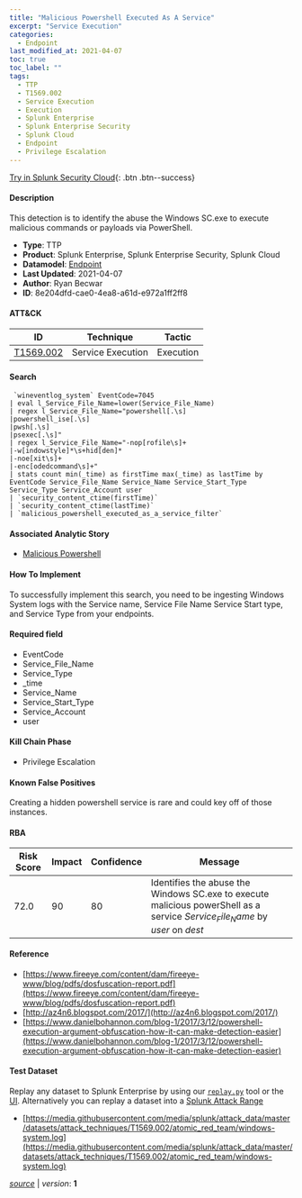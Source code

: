 ```yaml
---
title: "Malicious Powershell Executed As A Service"
excerpt: "Service Execution"
categories:
  - Endpoint
last_modified_at: 2021-04-07
toc: true
toc_label: ""
tags:
  - TTP
  - T1569.002
  - Service Execution
  - Execution
  - Splunk Enterprise
  - Splunk Enterprise Security
  - Splunk Cloud
  - Endpoint
  - Privilege Escalation
---
```




[Try in Splunk Security Cloud](https://www.splunk.com/en_us/cyber-security.html){: .btn .btn--success}

#### Description

This detection is to identify the abuse the Windows SC.exe to execute malicious commands or payloads via PowerShell.

- **Type**: TTP
- **Product**: Splunk Enterprise, Splunk Enterprise Security, Splunk Cloud
- **Datamodel**: [Endpoint](https://docs.splunk.com/Documentation/CIM/latest/User/Endpoint)
- **Last Updated**: 2021-04-07
- **Author**: Ryan Becwar
- **ID**: 8e204dfd-cae0-4ea8-a61d-e972a1ff2ff8


#### ATT&CK

| ID          | Technique   | Tactic         |
| ----------- | ----------- | -------------- |
| [T1569.002](https://attack.mitre.org/techniques/T1569/002/) | Service Execution | Execution |


#### Search

```
 `wineventlog_system` EventCode=7045 
| eval l_Service_File_Name=lower(Service_File_Name) 
| regex l_Service_File_Name="powershell[.\s]
|powershell_ise[.\s]
|pwsh[.\s]
|psexec[.\s]" 
| regex l_Service_File_Name="-nop[rofile\s]+
|-w[indowstyle]*\s+hid[den]*
|-noe[xit\s]+
|-enc[odedcommand\s]+" 
| stats count min(_time) as firstTime max(_time) as lastTime by EventCode Service_File_Name Service_Name Service_Start_Type Service_Type Service_Account user 
| `security_content_ctime(firstTime)` 
| `security_content_ctime(lastTime)` 
| `malicious_powershell_executed_as_a_service_filter`
```

#### Associated Analytic Story
* [Malicious Powershell](/stories/malicious_powershell)


#### How To Implement
To successfully implement this search, you need to be ingesting Windows System logs with the Service name, Service File Name Service Start type, and Service Type from your endpoints.

#### Required field
* EventCode
* Service_File_Name
* Service_Type
* _time
* Service_Name
* Service_Start_Type
* Service_Account
* user


#### Kill Chain Phase
* Privilege Escalation


#### Known False Positives
Creating a hidden powershell service is rare and could key off of those instances.



#### RBA

| Risk Score  | Impact      | Confidence   | Message      |
| ----------- | ----------- |--------------|--------------|
| 72.0 | 90 | 80 | Identifies the abuse the Windows SC.exe to execute malicious powerShell as a service $Service_File_Name$ by $user$ on $dest$ |



#### Reference

* [https://www.fireeye.com/content/dam/fireeye-www/blog/pdfs/dosfuscation-report.pdf](https://www.fireeye.com/content/dam/fireeye-www/blog/pdfs/dosfuscation-report.pdf)
* [http://az4n6.blogspot.com/2017/](http://az4n6.blogspot.com/2017/)
* [https://www.danielbohannon.com/blog-1/2017/3/12/powershell-execution-argument-obfuscation-how-it-can-make-detection-easier](https://www.danielbohannon.com/blog-1/2017/3/12/powershell-execution-argument-obfuscation-how-it-can-make-detection-easier)



#### Test Dataset
Replay any dataset to Splunk Enterprise by using our [`replay.py`](https://github.com/splunk/attack_data#using-replaypy) tool or the [UI](https://github.com/splunk/attack_data#using-ui).
Alternatively you can replay a dataset into a [Splunk Attack Range](https://github.com/splunk/attack_range#replay-dumps-into-attack-range-splunk-server)

* [https://media.githubusercontent.com/media/splunk/attack_data/master/datasets/attack_techniques/T1569.002/atomic_red_team/windows-system.log](https://media.githubusercontent.com/media/splunk/attack_data/master/datasets/attack_techniques/T1569.002/atomic_red_team/windows-system.log)



[*source*](https://github.com/splunk/security_content/tree/develop/detections/endpoint/malicious_powershell_executed_as_a_service.yml) \| *version*: **1**